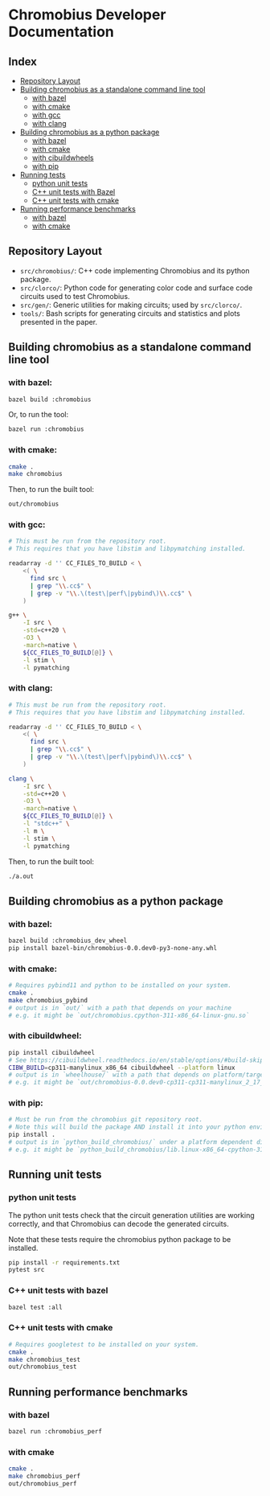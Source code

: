 # Chromobius Developer Documentation

## Index

- [Repository Layout](#Repository_Layout)
- [Building chromobius as a standalone command line tool](#build-cli)
    - [with bazel](#build-cli-bazel)
    - [with cmake](#build-cli-cmake)
    - [with gcc](#build-cli-gcc)
    - [with clang](#build-cli-clang)
- [Building chromobius as a python package](#build-python)
    - [with bazel](#build-python-bazel)
    - [with cmake](#build-python-cmake)
    - [with cibuildwheels](#build-python-cibuildwheels)
    - [with pip](#build-python-pip)
- [Running tests](#test)
    - [python unit tests](#test-python)
    - [C++ unit tests with Bazel](#test-bazel)
    - [C++ unit tests with cmake](#test-cmake)
- [Running performance benchmarks](#perf)
    - [with bazel](#perf-bazel)
    - [with cmake](#perf-cmake)

<a class="anchor" id="Repository_Layout"></a>
## Repository Layout

- `src/chromobius/`: C++ code implementing Chromobius and its python package.
- `src/clorco/`: Python code for generating color code and surface code circuits used to test Chromobius.
- `src/gen/`: Generic utilities for making circuits; used by `src/clorco/`.
- `tools/`: Bash scripts for generating circuits and statistics and plots presented in the paper.

<a class="anchor" id="build-cli"></a>
## Building chromobius as a standalone command line tool

<a class="anchor" id="build-cli-bazel"></a>
### with bazel:

```bash
bazel build :chromobius
```

Or, to run the tool:

```bash
bazel run :chromobius
```

<a class="anchor" id="build-cli-cmake"></a>
### with cmake:

```bash
cmake .
make chromobius
```

Then, to run the built tool:

```bash
out/chromobius
```

<a class="anchor" id="build-cli-gcc"></a>
### with gcc:

```bash
# This must be run from the repository root.
# This requires that you have libstim and libpymatching installed.

readarray -d '' CC_FILES_TO_BUILD < \
    <( \
      find src \
      | grep "\\.cc$" \
      | grep -v "\\.\(test\|perf\|pybind\)\\.cc$" \
    )

g++ \
    -I src \
    -std=c++20 \
    -O3 \
    -march=native \
    ${CC_FILES_TO_BUILD[@]} \
    -l stim \
    -l pymatching
```

<a class="anchor" id="build-cli-clang"></a>
### with clang:

```bash
# This must be run from the repository root.
# This requires that you have libstim and libpymatching installed.

readarray -d '' CC_FILES_TO_BUILD < \
    <( \
      find src \
      | grep "\\.cc$" \
      | grep -v "\\.\(test\|perf\|pybind\)\\.cc$" \
    )

clang \
    -I src \
    -std=c++20 \
    -O3 \
    -march=native \
    ${CC_FILES_TO_BUILD[@]} \
    -l "stdc++" \
    -l m \
    -l stim \
    -l pymatching
```

Then, to run the built tool:

```bash
./a.out
```

<a class="anchor" id="build-python"></a>
## Building chromobius as a python package

<a class="anchor" id="build-python-bazel"></a>
### with bazel:

```bash
bazel build :chromobius_dev_wheel
pip install bazel-bin/chromobius-0.0.dev0-py3-none-any.whl
```

<a class="anchor" id="build-python-cmake"></a>
### with cmake:

```bash
# Requires pybind11 and python to be installed on your system.
cmake .
make chromobius_pybind
# output is in `out/` with a path that depends on your machine
# e.g. it might be `out/chromobius.cpython-311-x86_64-linux-gnu.so`
```

<a class="anchor" id="build-python-cibuildwheel"></a>
### with cibuildwheel:

```bash
pip install cibuildwheel
# See https://cibuildwheel.readthedocs.io/en/stable/options/#build-skip for CIBW_BUILD values
CIBW_BUILD=cp311-manylinux_x86_64 cibuildwheel --platform linux
# output is in `wheelhouse/` with a path that depends on platform/target
# e.g. it might be `out/chromobius-0.0.dev0-cp311-cp311-manylinux_2_17_x86_64.manylinux2014_x86_64.whl`
```

<a class="anchor" id="build-python-pip"></a>
### with pip:

```bash
# Must be run from the chromobius git repository root.
# Note this will build the package AND install it into your python environment.
pip install .
# output is in `python_build_chromobius/` under a platform dependent directory and filename
# e.g. it might be `python_build_chromobius/lib.linux-x86_64-cpython-311/chromobius.cpython-311-x86_64-linux-gnu.so`
```


<a class="anchor" id="test"></a>
## Running unit tests

<a class="anchor" id="test-python"></a>
### python unit tests

The python unit tests check that the circuit generation utilities
are working correctly, and that Chromobius can decode the generated
circuits.

Note that these tests require the chromobius python package to be installed.

```bash
pip install -r requirements.txt
pytest src
```

<a class="anchor" id="test-bazel"></a>
### C++ unit tests with bazel

```bash
bazel test :all
```

<a class="anchor" id="test-cmake"></a>
### C++ unit tests with cmake

```bash
# Requires googletest to be installed on your system.
cmake .
make chromobius_test
out/chromobius_test
```

<a class="anchor" id="perf"></a>
## Running performance benchmarks

<a class="anchor" id="perf-bazel"></a>
### with bazel

```bash
bazel run :chromobius_perf
```

<a class="anchor" id="perf-cmake"></a>
### with cmake

```bash
cmake .
make chromobius_perf
out/chromobius_perf
```
